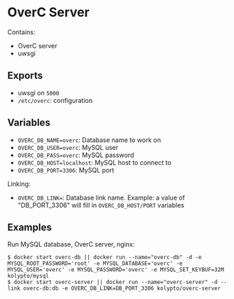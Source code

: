 OverC Server
============

Contains:

* OverC server
* uwsgi

Exports
-------

* uwsgi on `5000`
* `/etc/overc`: configuration

Variables
---------

* `OVERC_DB_NAME=overc`: Database name to work on
* `OVERC_DB_USER=overc`: MySQL user
* `OVERC_DB_PASS=overc`: MySQL password
* `OVERC_DB_HOST=localhost`: MySQL host to connect to
* `OVERC_DB_PORT=3306`: MySQL port

Linking:

* `OVERC_DB_LINK=`: Database link name. Example: a value of "DB_PORT_3306" will fill in `OVERC_DB_HOST/PORT` variables

Examples
--------

Run MySQL database, OverC server, nginx:

    $ docker start overc-db || docker run --name="overc-db" -d -e MYSQL_ROOT_PASSWORD='root' -e MYSQL_DATABASE='overc' -e MYSQL_USER='overc' -e MYSQL_PASSWORD='overc' -e MYSQL_SET_KEYBUF=32M kolypto/mysql
    $ docker start overc-server || docker run --name="overc-server" -d --link overc-db:db -e OVERC_DB_LINK=DB_PORT_3306 kolypto/overc-server
